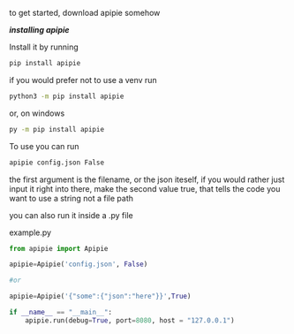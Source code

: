 to get started, download apipie somehow

***installing apipie***

Install it by running
```bash
pip install apipie
```

if you would prefer not to use a venv run 

```bash
python3 -m pip install apipie
```

or, on windows

```bash
py -m pip install apipie
```

To use you can run

```bash
apipie config.json False
```

the first argument is the filename, or the json iteself, if you would rather just input it right into there, make the second value true, that tells the code you want to use a string not a file path

you can also run it inside a .py file

example.py
```python
from apipie import Apipie

apipie=Apipie('config.json', False)

#or

apipie=Apipie('{"some":{"json":"here"}}',True)

if __name__ == "__main__":
    apipie.run(debug=True, port=8080, host = "127.0.0.1")
```